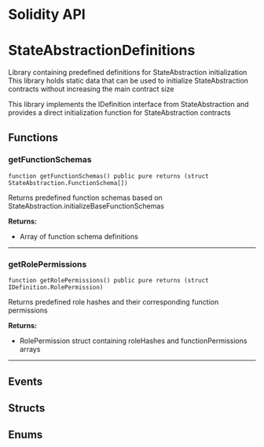 # Solidity API

# StateAbstractionDefinitions

Library containing predefined definitions for StateAbstraction initialization
This library holds static data that can be used to initialize StateAbstraction contracts
without increasing the main contract size

This library implements the IDefinition interface from StateAbstraction
and provides a direct initialization function for StateAbstraction contracts




## Functions

### getFunctionSchemas

```solidity
function getFunctionSchemas() public pure returns (struct StateAbstraction.FunctionSchema[])
```

Returns predefined function schemas based on StateAbstraction.initializeBaseFunctionSchemas


**Returns:**
- Array of function schema definitions


---

### getRolePermissions

```solidity
function getRolePermissions() public pure returns (struct IDefinition.RolePermission)
```

Returns predefined role hashes and their corresponding function permissions


**Returns:**
- RolePermission struct containing roleHashes and functionPermissions arrays


---


## Events


## Structs


## Enums


